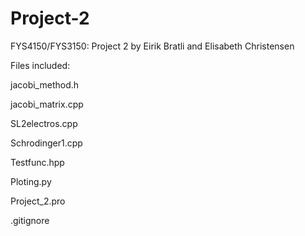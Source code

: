 # Project-2
FYS4150/FYS3150: Project 2 by Eirik Bratli and Elisabeth Christensen

Files included:

jacobi_method.h

jacobi_matrix.cpp

SL2electros.cpp

Schrodinger1.cpp

Testfunc.hpp

Ploting.py

Project_2.pro

.gitignore
